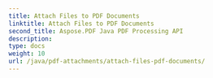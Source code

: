 ```yaml
---
title: Attach Files to PDF Documents
linktitle: Attach Files to PDF Documents
second_title: Aspose.PDF Java PDF Processing API
description: 
type: docs
weight: 10
url: /java/pdf-attachments/attach-files-pdf-documents/
---
```

